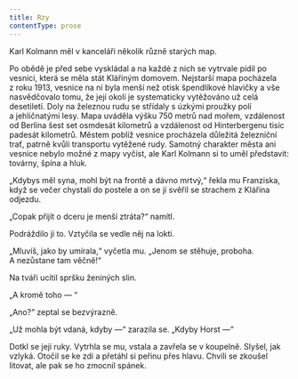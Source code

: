 ```yaml
---
title: Rzy
contentType: prose
---
```


<section>

Karl Kolmann měl v kanceláři několik různě starých map.

Po obědě je před sebe vyskládal a na každé z nich se vytrvale pídil po vesnici, která se měla stát Klářiným domovem. Nejstarší mapa pocházela z roku 1913, vesnice na ní byla menší než otisk špendlíkové hlavičky a vše nasvědčovalo tomu, že její okolí je systematicky vytěžováno už celá desetiletí. Doly na železnou rudu se střídaly s úzkými proužky polí a jehličnatými lesy. Mapa uváděla výšku 750 metrů nad mořem, vzdálenost od Berlína šest set osmdesát kilometrů a vzdálenost od Hinterbergenu tisíc padesát kilometrů. Městem poblíž vesnice procházela důležitá železniční trať, patrně kvůli transportu vytěžené rudy. Samotný charakter města ani vesnice nebylo možné z mapy vyčíst, ale Karl Kolmann si to uměl představit: továrny, špína a hluk.

„Kdybys měl syna, mohl být na frontě a dávno mrtvý,“ řekla mu Franziska, když se večer chystali do postele a on se jí svěřil se strachem z Klářina odjezdu.

„Copak přijít o dceru je menší ztráta?“ namítl.

Podráždilo ji to. Vztyčila se vedle něj na lokti.

„Mluvíš, jako by umírala,“ vyčetla mu. „Jenom se stěhuje, proboha. A nezůstane tam věčně!“

Na tváři ucítil spršku ženiných slin.

„A kromě toho — “

„Ano?“ zeptal se bezvýrazně.

„Už mohla být vdaná, kdyby —“ zarazila se. „Kdyby Horst —“

Dotkl se její ruky. Vytrhla se mu, vstala a zavřela se v koupelně. Slyšel, jak vzlyká. Otočil se ke zdi a přetáhl si peřinu přes hlavu. Chvíli se zkoušel litovat, ale pak se ho zmocnil spánek.

</section>

